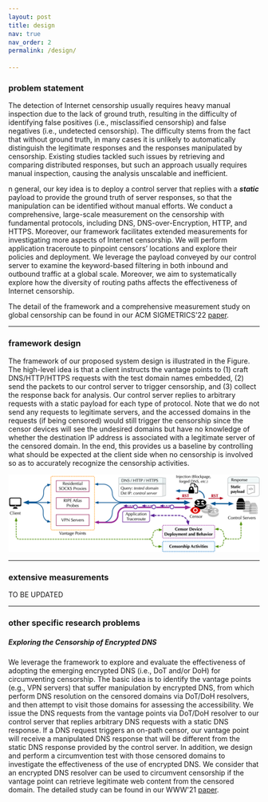 ```yaml
---
layout: post
title: design
nav: true
nav_order: 2
permalink: /design/

---
```


### problem statement

The detection of Internet censorship usually requires heavy manual inspection due to the lack of ground truth, resulting in the difficulty of identifying false positives (i.e., misclassified censorship) and false negatives (i.e., undetected censorship). The difficulty stems from the fact that without ground truth, in many cases it is unlikely to automatically distinguish the legitimate responses and the responses manipulated by censorship. Existing studies tackled such issues by retrieving and comparing distributed responses, but such an approach usually requires manual inspection, causing the analysis unscalable and inefficient.

n general, our key idea is to deploy a control server that replies with a ***static*** payload to provide the ground truth of server responses, so that the manipulation can be identified without manual efforts. We conduct a comprehensive, large-scale measurement on the censorship with fundamental protocols, including DNS, DNS-over-Encryption, HTTP, and HTTPS. Moreover, our framework facilitates extended measurements for investigating more aspects of Internet censorship. We will perform application traceroute to pinpoint censors’ locations and explore their policies and deployment. We leverage the payload conveyed by our control server to examine the keyword-based filtering in both inbound and outbound traffic at a global scale. Moreover, we aim to systematically explore how the diversity of routing paths affects the effectiveness of Internet censorship.

The detail of the framework and a comprehensive measurement study on global censorship can be found in our ACM SIGMETRICS'22 <a href="/assets/pdf/sigmetrics22.pdf">paper</a>.

---

### framework design

The framework of our proposed system design is illustrated in the Figure. The high-level idea is that a client instructs the vantage points to (1) craft DNS/HTTP/HTTPS requests with the test domain names embedded, (2) send the packets to our control server to trigger censorship, and (3) collect the response back for analysis. Our control server replies to arbitrary requests with a static payload for each type of protocol. Note that we do not send any requests to legitimate servers, and the accessed domains in the requests (if being censored) would still trigger the censorship since the censor devices will see the undesired domains but have no knowledge of whether the destination IP address is associated with a legitimate server of the censored domain. In the end, this provides us a baseline by controlling what should be expected at the client side when no censorship is involved so as to accurately recognize the censorship activities.

<img src="/assets/img/disguiser_hz.png" alt="Disguiser Design" style="max-width: 100%"/>

---

### extensive measurements

TO BE UPDATED

---

### other specific research problems

##### Exploring the Censorship of Encrypted DNS
We leverage the framework to explore and evaluate the effectiveness of adopting the emerging encrypted DNS (i.e., DoT and/or DoH) for circumventing censorship. The basic idea is to identify the vantage points (e.g., VPN servers) that suffer manipulation by encrypted DNS, from which perform DNS resolution on the censored domains via DoT/DoH resolvers, and then attempt to visit those domains for assessing the accessibility. We issue the DNS requests from the vantage points via DoT/DoH resolver to our control server that replies arbitrary DNS requests with a static DNS response. If a DNS request triggers an on-path censor, our vantage point will receive a manipulated DNS response that will be different from the static DNS response provided by the control server. In addition, we design and perform a circumvention test with those censored domains to investigate the effectiveness of the use of encrypted DNS. We consider that an encrypted DNS resolver can be used to circumvent censorship if the vantage point can retrieve legitimate web content from the censored domain. The detailed study can be found in our WWW'21 <a href="/assets/pdf/www21.pdf">paper</a>.